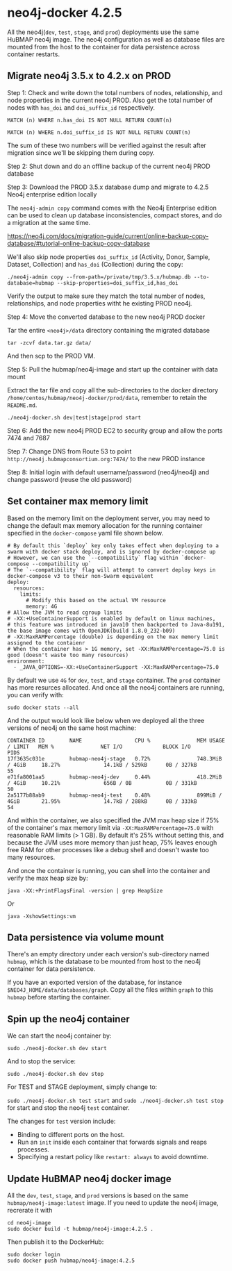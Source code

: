 # neo4j-docker 4.2.5

All the neo4j(`dev`, `test`, `stage`, and `prod`) deployments use the same HuBMAP neo4j image. The neo4j configuration as well as database files are mounted from the host to the container for data persistence across container restarts.

## Migrate neo4j 3.5.x to 4.2.x on PROD

Step 1: Check and write down the total numbers of nodes, relationship, and node properties in the current neo4j PROD. Also get the total number of nodes with `has_doi` and `doi_suffix_id` respectively.

````
MATCH (n) WHERE n.has_doi IS NOT NULL RETURN COUNT(n)
````

````
MATCH (n) WHERE n.doi_suffix_id IS NOT NULL RETURN COUNT(n)
````

The sum of these two numbers will be verified against the result after migration since we'll be skipping them during copy.

Step 2: Shut down and do an offline backup of the current neo4j PROD database

Step 3: Download the PROD 3.5.x database dump and migrate to 4.2.5 Neo4j enterprise edition locally

The `neo4j-admin copy` command comes with the Neo4j Enterprise edition can be used to clean up database inconsistencies, compact stores, and do a migration at the same time.

https://neo4j.com/docs/migration-guide/current/online-backup-copy-database/#tutorial-online-backup-copy-database

We'll also skip node properties `doi_suffix_id` (Activity, Donor, Sample, Dataset, Collection) and `has_doi` (Collection) during the copy:

````
./neo4j-admin copy --from-path=/private/tmp/3.5.x/hubmap.db --to-database=hubmap --skip-properties=doi_suffix_id,has_doi
````

Verify the output to make sure they match the total number of nodes, relationships, and node properties witht he existing PROD neo4j.

Step 4: Move the converted database to the new neo4j PROD docker

Tar the entire `<neo4j>/data` directory containing the migrated database

````
tar -zcvf data.tar.gz data/
````

And then scp to the PROD VM.

Step 5: Pull the hubmap/neo4j-image and start up the container with data mount

Extract the tar file and copy all the sub-directories to the docker directory `/home/centos/hubmap/neo4j-docker/prod/data`, remember to retain the `README.md`.

````
./neo4j-docker.sh dev|test|stage|prod start
```` 

Step 6: Add the new neo4j PROD EC2 to security group and allow the ports 7474 and 7687

Step 7: Change DNS from Route 53 to point `http://neo4j.hubmapconsortium.org:7474/` to the new PROD instance

Step 8: Initial login with default username/password (neo4j/neo4j) and change password (reuse the old password) 

## Set container max memory limit

Based on the memory limit on the deployment server, you may need to change the default max memory allocation for the running container specified in the `docker-compose` yaml file shown below. 

````
# By default this `deploy` key only takes effect when deploying to a swarm with docker stack deploy, and is ignored by docker-compose up
# However, we can use the `--compatibility` flag within `docker-compose --compatibility up`
# The `--compatibility` flag will attempt to convert deploy keys in docker-compose v3 to their non-Swarm equivalent
deploy:
  resources:
    limits:
      # Modify this based on the actual VM resource
      memory: 4G
# Allow the JVM to read cgroup limits
# -XX:+UseContainerSupport is enabled by default on linux machines, 
# this feature was introduced in java10 then backported to Java-8u191, the base image comes with OpenJDK(build 1.8.0_232-b09)
# -XX:MaxRAMPercentage (double) is depending on the max memory limit assigned to the contaienr
# When the container has > 1G memory, set -XX:MaxRAMPercentage=75.0 is good (doesn't waste too many resources)
environment:
  - _JAVA_OPTIONS=-XX:+UseContainerSupport -XX:MaxRAMPercentage=75.0
````

By default we use `4G` for `dev`, `test`, and `stage` container. The `prod` container has more resurces allocated. And once all the neo4j containers are running, you can verify with:

````
sudo docker stats --all
````

And the output would look like below when we deployed all the three versions of neo4j on the same host machine:

````
CONTAINER ID        NAME                 CPU %               MEM USAGE / LIMIT   MEM %               NET I/O             BLOCK I/O           PIDS
17f3635c031e        hubmap-neo4j-stage   0.72%               748.3MiB / 4GiB     18.27%              14.1kB / 529kB      0B / 327kB          55
e71fa8001aa5        hubmap-neo4j-dev     0.44%               418.2MiB / 4GiB     10.21%              656B / 0B           0B / 331kB          50
2a5177b88ab9        hubmap-neo4j-test    0.48%               899MiB / 4GiB       21.95%              14.7kB / 288kB      0B / 333kB          54
````

And within the container, we also specified the JVM max heap size if 75% of the container's max memory limit via `-XX:MaxRAMPercentage=75.0` with reasonable RAM limits (> 1 GB). By default it's 25% without setting this, and because the JVM uses more memory than just heap, 75% leaves enough free RAM for other processes like a debug shell and doesn't waste too many resources.

And once the container is running, you can shell into the container and verify the max heap size by:

````
java -XX:+PrintFlagsFinal -version | grep HeapSize
````

Or 

````
java -XshowSettings:vm
````

## Data persistence via volume mount

There's an empty directory under each version's sub-directory named `hubmap`, which is the database to be mounted from host to the neo4j container for data persistence.

If you have an exported version of the database, for instance `$NEO4J_HOME/data/databases/graph`. Copy all the files within `graph` to this `hubmap` before starting the container.


## Spin up the neo4j container

We can start the neo4j container by:

````
sudo ./neo4j-docker.sh dev start
````

And to stop the service:

````
sudo ./neo4j-docker.sh dev stop
````

For TEST and STAGE deployment, simply change to:

`sudo ./neo4j-docker.sh test start` and `sudo ./neo4j-docker.sh test stop` for start and stop the neo4j `test` container.

The changes for `test` version include:

* Binding to different ports on the host.
* Run an `init` inside each container that forwards signals and reaps processes.
* Specifying a restart policy like `restart: always` to avoid downtime.

## Update HuBMAP neo4j docker image

All the `dev`, `test`, `stage`, and `prod` versions is based on the same `hubmap/neo4j-image:latest` image. If you need to update the neo4j image, recrerate it with 

````
cd neo4j-image
sudo docker build -t hubmap/neo4j-image:4.2.5 .
````

Then publish it to the DockerHub:

````
sudo docker login
sudo docker push hubmap/neo4j-image:4.2.5
````

